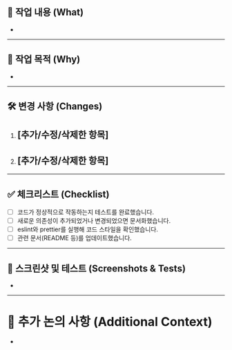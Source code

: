 ## 📝 작업 내용 (What)
<!-- 이 PR에서 변경된 주요 내용을 간단히 설명해주세요. -->
- 

---

## 🎯 작업 목적 (Why)
<!-- 이 작업을 통해 해결하고자 하는 문제 또는 달성하고자 하는 목표를 설명해주세요. -->
- 

---

## 🛠️ 변경 사항 (Changes)
<!-- 주요 변경 사항을 상세히 기술해주세요. -->
1. [추가/수정/삭제한 항목]
    - 
2. [추가/수정/삭제한 항목]
    - 

---

## ✅ 체크리스트 (Checklist)
<!-- PR 검토 및 병합 전에 확인해야 할 사항을 체크해주세요. -->
- [ ] 코드가 정상적으로 작동하는지 테스트를 완료했습니다.
- [ ] 새로운 의존성이 추가되었거나 변경되었으면 문서화했습니다.
- [ ] eslint와 prettier를 실행해 코드 스타일을 확인했습니다.
- [ ] 관련 문서(README 등)를 업데이트했습니다.

---

## 📸 스크린샷 및 테스트 (Screenshots & Tests)
<!-- UI 변경이 있는 경우 스크린샷 또는 동작 확인 GIF를 첨부해주세요. -->
- 

---

# 🤔 추가 논의 사항 (Additional Context)
<!-- 논의가 필요한 내용이나 다른 팀원의 의견을 듣고 싶은 점을 추가해주세요. -->
- 
